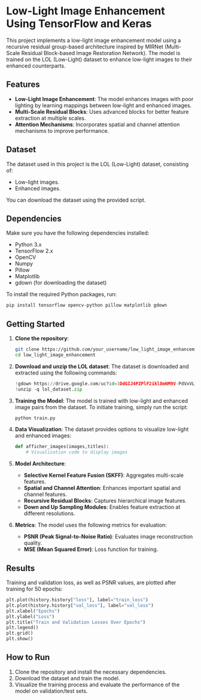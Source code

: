 
# Low-Light Image Enhancement Using TensorFlow and Keras

This project implements a low-light image enhancement model using a recursive residual group-based architecture inspired by MIRNet (Multi-Scale Residual Block-based Image Restoration Network). The model is trained on the LOL (Low-Light) dataset to enhance low-light images to their enhanced counterparts.

## Features
- **Low-Light Image Enhancement**: The model enhances images with poor lighting by learning mappings between low-light and enhanced images.
- **Multi-Scale Residual Blocks**: Uses advanced blocks for better feature extraction at multiple scales.
- **Attention Mechanisms**: Incorporates spatial and channel attention mechanisms to improve performance.

## Dataset

The dataset used in this project is the LOL (Low-Light) dataset, consisting of:
- Low-light images.
- Enhanced images.

You can download the dataset using the provided script.

## Dependencies

Make sure you have the following dependencies installed:

- Python 3.x
- TensorFlow 2.x
- OpenCV
- Numpy
- Pillow
- Matplotlib
- gdown (for downloading the dataset)

To install the required Python packages, run:

```bash
pip install tensorflow opencv-python pillow matplotlib gdown
```

## Getting Started

1. **Clone the repository**:
   ```bash
   git clone https://github.com/your_username/low_light_image_enhancement.git
   cd low_light_image_enhancement
   ```

2. **Download and unzip the LOL dataset**:
   The dataset is downloaded and extracted using the following commands:
   ```python
   !gdown https://drive.google.com/uc?id=1DdGIJ4PZPlF2ikl8mNM9V-PdVxVLbQi6
   !unzip -q lol_dataset.zip
   ```

3. **Training the Model**:
   The model is trained with low-light and enhanced image pairs from the dataset. To initiate training, simply run the script:
   ```python
   python train.py
   ```

4. **Data Visualization**:
   The dataset provides options to visualize low-light and enhanced images:
   ```python
   def afficher_images(images,titles):
       # Visualization code to display images
   ```

5. **Model Architecture**:
   - **Selective Kernel Feature Fusion (SKFF)**: Aggregates multi-scale features.
   - **Spatial and Channel Attention**: Enhances important spatial and channel features.
   - **Recursive Residual Blocks**: Captures hierarchical image features.
   - **Down and Up Sampling Modules**: Enables feature extraction at different resolutions.

6. **Metrics**:
   The model uses the following metrics for evaluation:
   - **PSNR (Peak Signal-to-Noise Ratio)**: Evaluates image reconstruction quality.
   - **MSE (Mean Squared Error)**: Loss function for training.

## Results

Training and validation loss, as well as PSNR values, are plotted after training for 50 epochs:

```python
plt.plot(history.history["loss"], label="train_loss")
plt.plot(history.history["val_loss"], label="val_loss")
plt.xlabel("Epochs")
plt.ylabel("Loss")
plt.title("Train and Validation Losses Over Epochs")
plt.legend()
plt.grid()
plt.show()
```

## How to Run

1. Clone the repository and install the necessary dependencies.
2. Download the dataset and train the model.
3. Visualize the training process and evaluate the performance of the model on validation/test sets.


